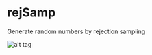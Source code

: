 # rejSamp
Generate random numbers by rejection sampling

![alt tag](https://travis-ci.org/Dotterbart/rejSamp.svg?branch=master)
